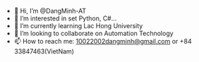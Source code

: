 - 👋 Hi, I’m @DangMinh-AT
- 👀 I’m interested in set Python, C#...
- 🌱 I’m currently learning Lac Hong University
- 💞️ I’m looking to collaborate on Automation Technology
- 📫 How to reach me: 10022002dangminh@gmail.com or +84 33847463(VietNam)

<!---
DangMinh-AT/DangMinh-AT is a ✨ special ✨ repository because its `README.md` (this file) appears on your GitHub profile.
You can click the Preview link to take a look at your changes.
--->
